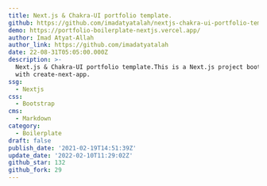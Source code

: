 ```yaml
---
title: Next.js & Chakra-UI portfolio template.
github: https://github.com/imadatyatalah/nextjs-chakra-ui-portfolio-template
demo: https://portfolio-boilerplate-nextjs.vercel.app/
author: Imad Atyat-Allah
author_link: https://github.com/imadatyatalah
date: 22-08-31T05:05:00.000Z
description: >-
  Next.js & Chakra-UI portfolio template.This is a Next.js project bootstrapped
  with create-next-app.
ssg:
  - Nextjs
css:
  - Bootstrap
cms:
  - Markdown
category:
  - Boilerplate
draft: false
publish_date: '2021-02-19T14:51:39Z'
update_date: '2022-02-10T11:29:02Z'
github_star: 132
github_fork: 29
---
```

